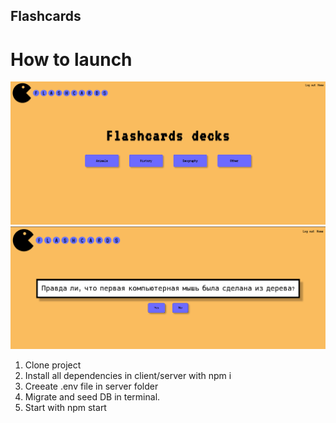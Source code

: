 ## Flashcards
# How to launch
![asd](mockups/1.png)
![asd](mockups/2.png)
1. Clone project
2. Install all dependencies in client/server with npm i
3. Creeate .env file in server folder
4. Migrate and seed DB in terminal.
5. Start with npm start